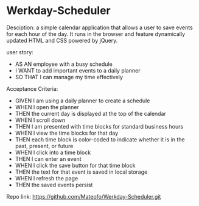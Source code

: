 # Werkday-Scheduler

Desciption: a simple calendar application that allows a user to save events for each hour of the day. It runs in the browser and feature dynamically updated HTML and CSS powered by jQuery.

user story: 
- AS AN employee with a busy schedule
- I WANT to add important events to a daily planner
- SO THAT I can manage my time effectively

Acceptance Criteria:
- GIVEN I am using a daily planner to create a schedule
- WHEN I open the planner
- THEN the current day is displayed at the top of the calendar
- WHEN I scroll down
- THEN I am presented with time blocks for standard business hours
- WHEN I view the time blocks for that day
- THEN each time block is color-coded to indicate whether it is in the past, present, or future
- WHEN I click into a time block
- THEN I can enter an event
- WHEN I click the save button for that time block
- THEN the text for that event is saved in local storage
- WHEN I refresh the page
- THEN the saved events persist

Repo link: https://github.com/Mateofo/Werkday-Scheduler.git

